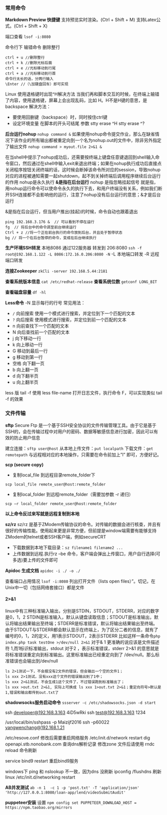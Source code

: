 

### 常用命令

**Markdown Preview 快捷键**
支持预览实时渲染。(Ctrl + Shift + M)
支持Latex公式。(Ctrl + Shift + X)

端口查看
`lsof -i:8080`

命令行下 输错命令 删除整行
```
ctrl + u //删除整行
ctrl + k //删除光标后面
ctrl + e //光标移动到行尾
ctrl + a //光标移动到行首
命令行太长的话，分两行输入
\Enter //（\加键盘回车）即可实现
```
Linux 使用退格键时出现^H解决方法
当我们再和脚本交互的时候，在终端上输错了内容，使用退格键，屏幕上会出现乱码，比如 H。H不是H键的意思，是backspace 解决方法：
- 要使用回删键（backspace）时，同时按住ctrl键
- 设定环境变量 在脚本的开头可结尾 参数 stty erase ^H stty erase ^?

**后台运行nohup**
`nohup command &`
如果使用nohup命令提交作业，那么在缺省情况下该作业的所有输出都被重定向到一个名为nohup.out的文件中，除非另外指定了输出文件
`nohup command > myout.file 2>&1 &`

在当shell中提示了nohup成功后，还需要按终端上键盘任意键退回到shell输入命令窗口，然后通过在shell中输入exit来退出终端；如果在nohup执行成功后直接点关闭程序按钮关闭终端的话，这时候会断掉该命令所对应的session，导致nohup对应的进程被通知需要一起shutdown，起不到关掉终端后调用程序继续后台运行的作用
nohup是永久执行
**&是指在后台运行**
nohup 是指忽略挂起信号
就是指，用nohup运行命令可以使命令永久的执行下去，和用户终端没有关系，例如我们断开SSH连接都不会影响他的运行，注意了nohup没有后台运行的意思；&才是后台运行

&是指在后台运行，但当用户推出(挂起)的时候，命令自动也跟着退出

```
ping 192.168.3.176 &  // 可以看到不停在运行
fg  // 将后台中的命令调至前台继续运行
Ctrl + z //将一个正在前台执行的命令放到后台，并且处于暂停状态
bg // 将一个在后台暂停的命令，变成在后台继续执行

```

**生产环境SSH转发**
本地8086 通过122服务器 转发到 206:8080
`ssh -f root@192.168.1.122 -L 8086:172.16.0.206:8080 -N`
-L 本地端口转发
-R 远程端口转发

**连接Zookeeper**
`zkCli -server 192.168.5.44:2181`

**查看系统版本信息**
`cat /etc/redhat-release`
**查看系统位数**
`getconf LONG_BIT`

**查看磁盘容量**
`df -hl`

**Less命令**
-N 显示每行的行号
常见用法：
- `/` 向前搜索 使用一个模式进行搜索，并定位到下一个匹配的文本
- `?` 向后搜索 使用模式进行搜索，并定位到前一个匹配的文本
- n 向前查找下一个匹配的文本
- N 向后查找前一个匹配的文本
- j 向下移动一行
- k 向上移动一行
- G 移动到最后一行
- g 移动到第一行
- 空格 向下翻一页
- b 向上翻一页
- d 向下翻半页
- u 向上翻半页

less 版 tail -f
使用 less file-name 打开日志文件，执行命令 F，可以实现类似 tail -f 的效果


### **文件传输**
**sftp**
Secure Ftp
是一个基于SSH安全协议的文件传输管理工具。由于它是基于SSH的，会在传输过程中对用户的密码、数据等敏感信息进行加密，因此可以有效的防止用户信息

建立连接：`sftp user@host`
从本地上传文件：`put localpath`
下载文件：`get remotepath`
与远程相对应的本地操作，只需要在命令前加上”l” 即可，方便好记。

**scp (secure copy)**
- 复制local_file 到远程目录remote_folder下
```
scp local_file remote_user@host:remote_folder
```
- 复制local_folder 到远程remote_folder（需要加参数 -r 递归）

```
scp –r local_folder remote_user@host:remote_folder
```
**以上命令反过来写就是远程复制到本地**

**sz/rz**
sz/rz 是基于ZModem传输协议的命令。对传输的数据会进行核查，并且有很好的传输性能。使用起来更是非常方便，但前提是window端需要有能够支持ZModem的telnet或者SSH客户端，例如secureCRT

- 下载数据到本地下载目录：`sz filename1 filename2 ...`
- 上传数据到远程.执行rz –be 命令，客户端会弹出上传窗口，用户自行选择(可多选)要上传的文件即可

**Apidoc 生成文档**
`apidoc -i ./ -o ./`

查看端口占用情况
`lsof -i:8080`
列出打开文件（lists open files）”。切记，在Unix中一切（包括网络套接口）都是文件

#### 2>&1
linux中有三种标准输入输出，分别是STDIN，STDOUT，STDERR，对应的数字是0，1，2
STDIN是标准输入，默认从键盘读取信息；STDOUT是标准输出，默认将输出结果输出至终端；STDERR是标准错误，默认将输出结果输出至终端。
由于STDOUT与STDERR都会默认显示在终端上，为了区分二者的信息，就有了编号的0，1，2的定义，用1表示STDOUT，2表示STDERR
比如这样一条命令`php index.php task testOne >/dev/null 2>&1`
对于& 1 更准确的说应该是文件描述符 1,而1标识标准输出，stdout
对于2 ，表示标准错误，stderr
2>&1 的意思就是将标准错误重定向到标准输出。这里标准输出已经重定向到了 /dev/null。那么标准错误也会输出到/dev/null

```
ls 2>1测试一下，不会报没有2文件的错误，但会输出一个空的文件1；
ls xxx 2>1测试，没有xxx这个文件的错误输出到了1中；
ls xxx 2>&1测试，不会生成1这个文件了，不过错误跑到标准输出了；
ls xxx >out.txt 2>&1, 实际上可换成 ls xxx 1>out.txt 2>&1；重定向符号>默认是1,错误和输出都传到out.txt了
```

**shadowsocks服务启动命令**
`ssserver -c /etc/shadowsocks.json -d start`

ssh developer@192.168.3.163      4iD5wRki
ssh test@192.168.3.163      1234

/usr/local/bin/sshpass -p Maizijf2016 ssh -p60022 yangwenchang@192.168.1.21

/etc/resove.conf 修改后需要重启网络服务  /etc/init.d/network restart
dig openapi.stb.nonobank.com   查询dns解析记录    修改zone 文件后请使用  rndc reload 命令刷新

service bind9 restart  重启bind9服务

windows下  ping 和 nslookup 不一致，因为dns 没刷新   ipconfig /flushdns 刷新
linux   /etc/init.d/networking restart

**AB并发测试**
`ab -n 1  -c 1 -p 'post.txt' -T 'application/json' 'http://127.0.0.1:8080/loan-app/lend/videoSubmitAudit'`

**puppeteer安装**
设置
`npm config set PUPPETEER_DOWNLOAD_HOST = https://npm.taobao.org/mirrors`
